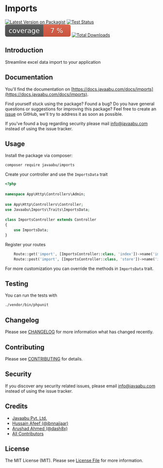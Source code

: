 # Imports

[![Latest Version on Packagist](https://img.shields.io/packagist/v/javaabu/imports.svg?style=flat-square)](https://packagist.org/packages/javaabu/imports)
[![Test Status](../../actions/workflows/run-tests.yml/badge.svg)](../../actions/workflows/run-tests.yml)
![Code Coverage Badge](./.github/coverage.svg)
[![Total Downloads](https://img.shields.io/packagist/dt/javaabu/imports.svg?style=flat-square)](https://packagist.org/packages/javaabu/imports)

## Introduction
Streamline excel data import to your application

## Documentation

You'll find the documentation on [https://docs.javaabu.com/docs/imports](https://docs.javaabu.com/docs/imports).

Find yourself stuck using the package? Found a bug? Do you have general questions or suggestions for improving this package? Feel free to create an [issue](../../issues) on GitHub, we'll try to address it as soon as possible.

If you've found a bug regarding security please mail [info@javaabu.com](mailto:info@javaabu.com) instead of using the issue tracker.

## Usage
Install the package via composer:

```bash
composer require javaabu/imports
```

Create your controller and use the `ImportsData` trait
```php
<?php

namespace App\Http\Controllers\Admin;

use App\Http\Controllers\Controller;
use Javaabu\Imports\Traits\ImportsData;

class ImportsController extends Controller
{
    use ImportsData;
}
```

Register your routes
```php
    Route::get('import', [ImportsController::class, 'index'])->name('imports.index');
    Route::post('import', [ImportsController::class, 'store'])->name('imports.store');
```

For more customization you can override the methods in `ImportsData` trait.

## Testing

You can run the tests with

``` bash
./vendor/bin/phpunit
```

## Changelog

Please see [CHANGELOG](CHANGELOG.md) for more information what has changed recently.

## Contributing

Please see [CONTRIBUTING](CONTRIBUTING.md) for details.

## Security

If you discover any security related issues, please email [info@javaabu.com](mailto:info@javaabu.com) instead of using the issue tracker.

## Credits

- [Javaabu Pvt. Ltd.](https://github.com/javaabu)
- [Hussain Afeef (@ibnnajjaar)](https://github.com/ibnnajjaar)
- [Arushad Ahmed (@dash8x)](http://arushad.com)
- [All Contributors](../../contributors)

## License

The MIT License (MIT). Please see [License File](LICENSE.md) for more information.
